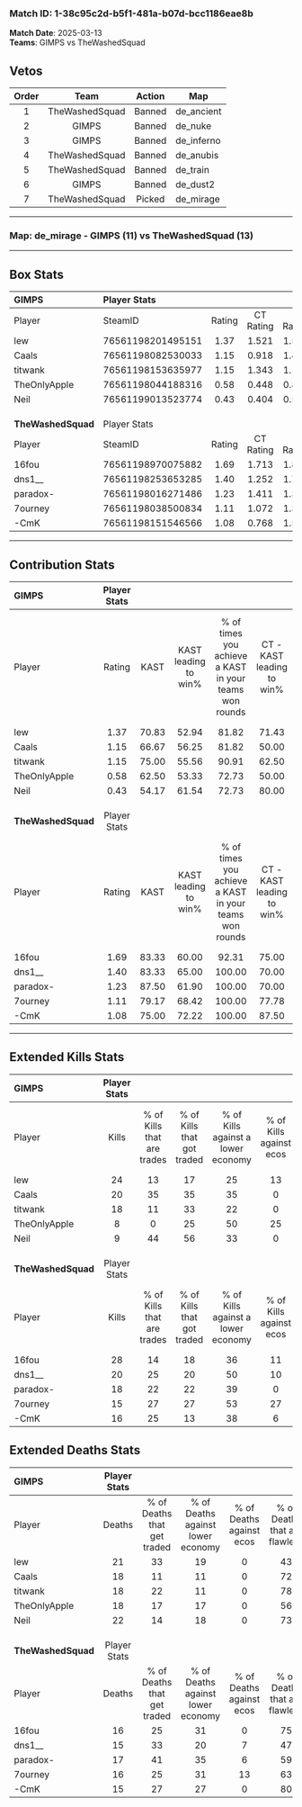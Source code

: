 ### Match ID: 1-38c95c2d-b5f1-481a-b07d-bcc1186eae8b  
**Match Date**: 2025-03-13  
**Teams**: GIMPS vs TheWashedSquad  

## Vetos  

| Order | Team | Action | Map |
| :---: | :--: | :----: | --- |
| 1 | TheWashedSquad | Banned | de_ancient |
| 2 | GIMPS | Banned | de_nuke |
| 3 | GIMPS | Banned | de_inferno |
| 4 | TheWashedSquad | Banned | de_anubis |
| 5 | TheWashedSquad | Banned | de_train |
| 6 | GIMPS | Banned | de_dust2 |
| 7 | TheWashedSquad | Picked | de_mirage |

---  

### **Map**: de_mirage - GIMPS (11) vs TheWashedSquad (13)  
---  

## Box Stats  

| **GIMPS**          | Player Stats      |        |           |          |       |       |       |         |        |      |     |
| :- | :- | :-: | :-: | :-: | :-: | :-: | :-: | :-: | :-: | :-: | :-: |
| Player             | SteamID           | Rating | CT Rating | T Rating | KAST  |  ADR  | Kills | Assists | Deaths | K/D  | HS% |
| lew                | 76561198201495151 |  1.37  |   1.521   |  1.526   | 70.83 | 112.8 |  24   |    7    |   21   | 1.14 | 54  |
| Caals              | 76561198082530033 |  1.15  |   0.918   |  1.486   | 66.67 | 84.2  |  20   |    4    |   18   | 1.11 | 60  |
| titwank            | 76561198153635977 |  1.15  |   1.343   |  1.143   | 75.00 | 84.8  |  18   |    6    |   18   | 1.00 | 61  |
| TheOnlyApple       | 76561198044188316 |  0.58  |   0.448   |  0.837   | 62.50 | 43.9  |   8   |    7    |   18   | 0.44 | 50  |
| Neil               | 76561199013523774 |  0.43  |   0.404   |  0.583   | 54.17 | 38.0  |   9   |    3    |   22   | 0.41 | 44  |
|                    |                   |        |           |          |       |       |       |         |        |      |     |
|                    |                   |        |           |          |       |       |       |         |        |      |     |
|                    |                   |        |           |          |       |       |       |         |        |      |     |
| **TheWashedSquad** | Player Stats      |        |           |          |       |       |       |         |        |      |     |
| Player             | SteamID           | Rating | CT Rating | T Rating | KAST  |  ADR  | Kills | Assists | Deaths | K/D  | HS% |
| 16fou              | 76561198970075882 |  1.69  |   1.713   |  1.865   | 83.33 | 112.0 |  28   |    3    |   16   | 1.75 | 32  |
| dns1__             | 76561198253653285 |  1.40  |   1.252   |  1.776   | 83.33 | 96.5  |  20   |    9    |   15   | 1.33 | 65  |
| paradox-           | 76561198016271486 |  1.23  |   1.411   |  1.366   | 87.50 | 74.2  |  18   |    6    |   17   | 1.06 | 33  |
| 7ourney            | 76561198038500834 |  1.11  |   1.072   |  1.329   | 79.17 | 73.4  |  15   |   12    |   16   | 0.94 | 60  |
| -CmK               | 76561198151546566 |  1.08  |   0.768   |  1.567   | 75.00 | 64.3  |  16   |    5    |   15   | 1.07 | 37  |
---  

## Contribution Stats  

| **GIMPS**          | Player Stats |       |                      |                                                        |                           |                                                             |                          |                                                            |
| :- | :-: | :-: | :-: | :-: | :-: | :-: | :-: | :-: |
| Player             |    Rating    | KAST  | KAST leading to win% | % of times you achieve a KAST in your teams won rounds | CT - KAST leading to win% | CT - % of times you achieve a KAST in your teams won rounds | T - KAST leading to win% | T - % of times you achieve a KAST in your teams won rounds |
| lew                |     1.37     | 70.83 |        52.94         |                         81.82                          |           71.43           |                            83.33                            |          40.00           |                           80.00                            |
| Caals              |     1.15     | 66.67 |        56.25         |                         81.82                          |           50.00           |                            66.67                            |          62.50           |                           100.00                           |
| titwank            |     1.15     | 75.00 |        55.56         |                         90.91                          |           62.50           |                            83.33                            |          50.00           |                           100.00                           |
| TheOnlyApple       |     0.58     | 62.50 |        53.33         |                         72.73                          |           50.00           |                            50.00                            |          55.56           |                           100.00                           |
| Neil               |     0.43     | 54.17 |        61.54         |                         72.73                          |           80.00           |                            66.67                            |          50.00           |                           80.00                            |
|                    |              |       |                      |                                                        |                           |                                                             |                          |                                                            |
|                    |              |       |                      |                                                        |                           |                                                             |                          |                                                            |
|                    |              |       |                      |                                                        |                           |                                                             |                          |                                                            |
| **TheWashedSquad** | Player Stats |       |                      |                                                        |                           |                                                             |                          |                                                            |
| Player             |    Rating    | KAST  | KAST leading to win% | % of times you achieve a KAST in your teams won rounds | CT - KAST leading to win% | CT - % of times you achieve a KAST in your teams won rounds | T - KAST leading to win% | T - % of times you achieve a KAST in your teams won rounds |
| 16fou              |     1.69     | 83.33 |        60.00         |                         92.31                          |           75.00           |                            85.71                            |          50.00           |                           100.00                           |
| dns1__             |     1.40     | 83.33 |        65.00         |                         100.00                         |           70.00           |                           100.00                            |          60.00           |                           100.00                           |
| paradox-           |     1.23     | 87.50 |        61.90         |                         100.00                         |           70.00           |                           100.00                            |          54.55           |                           100.00                           |
| 7ourney            |     1.11     | 79.17 |        68.42         |                         100.00                         |           77.78           |                           100.00                            |          60.00           |                           100.00                           |
| -CmK               |     1.08     | 75.00 |        72.22         |                         100.00                         |           87.50           |                           100.00                            |          60.00           |                           100.00                           |
---  

## Extended Kills Stats  

| **GIMPS**          | Player Stats |                            |                            |                                    |                         |                              |                                 |                                       |                    |           |
| :- | :-: | :-: | :-: | :-: | :-: | :-: | :-: | :-: | :-: | :-: |
| Player             |    Kills     | % of Kills that are trades | % of Kills that got traded | % of Kills against a lower economy | % of Kills against ecos | % of Kills that are flawless | % of Kills that are close duels | % of Kills that are assisted by flash | Pistol Round Kills | AWP Kills |
| lew                |      24      |             13             |             17             |                 25                 |           13            |              67              |                8                |                   0                   |         3          |     0     |
| Caals              |      20      |             35             |             35             |                 35                 |            0            |              60              |               15                |                   0                   |         1          |     0     |
| titwank            |      18      |             11             |             33             |                 22                 |            0            |              61              |                0                |                  11                   |         4          |     1     |
| TheOnlyApple       |      8       |             0              |             25             |                 50                 |           25            |              50              |               13                |                   0                   |         2          |     0     |
| Neil               |      9       |             44             |             56             |                 33                 |            0            |              89              |                0                |                  11                   |         0          |     0     |
|                    |              |                            |                            |                                    |                         |                              |                                 |                                       |                    |           |
|                    |              |                            |                            |                                    |                         |                              |                                 |                                       |                    |           |
|                    |              |                            |                            |                                    |                         |                              |                                 |                                       |                    |           |
| **TheWashedSquad** | Player Stats |                            |                            |                                    |                         |                              |                                 |                                       |                    |           |
| Player             |    Kills     | % of Kills that are trades | % of Kills that got traded | % of Kills against a lower economy | % of Kills against ecos | % of Kills that are flawless | % of Kills that are close duels | % of Kills that are assisted by flash | Pistol Round Kills | AWP Kills |
| 16fou              |      28      |             14             |             18             |                 36                 |           11            |              82              |                4                |                   4                   |         2          |    20     |
| dns1__             |      20      |             25             |             20             |                 50                 |           10            |              55              |                0                |                   0                   |         1          |     0     |
| paradox-           |      18      |             22             |             22             |                 39                 |            0            |              56              |               11                |                   6                   |         0          |     0     |
| 7ourney            |      15      |             27             |             27             |                 53                 |           27            |              60              |               13                |                   0                   |         0          |     0     |
| -CmK               |      16      |             25             |             13             |                 38                 |            6            |              56              |                0                |                   6                   |         1          |     0     |
## Extended Deaths Stats  

| **GIMPS**          | Player Stats |                             |                                   |                          |                               |                            |                           |               |
| :- | :-: | :-: | :-: | :-: | :-: | :-: | :-: | :-: |
| Player             |    Deaths    | % of Deaths that get traded | % of Deaths against lower economy | % of Deaths against ecos | % of Deaths that are flawless | % of Deaths that are close | % of Deaths while blinded | Deaths to AWP |
| lew                |      21      |             33              |                19                 |            0             |              43               |             14             |             5             |       6       |
| Caals              |      18      |             11              |                11                 |            0             |              72               |             0              |             6             |       2       |
| titwank            |      18      |             22              |                11                 |            0             |              78               |             6              |             6             |       3       |
| TheOnlyApple       |      18      |             17              |                17                 |            0             |              56               |             6              |             0             |       3       |
| Neil               |      22      |             14              |                18                 |            0             |              73               |             0              |             0             |       6       |
|                    |              |                             |                                   |                          |                               |                            |                           |               |
|                    |              |                             |                                   |                          |                               |                            |                           |               |
|                    |              |                             |                                   |                          |                               |                            |                           |               |
| **TheWashedSquad** | Player Stats |                             |                                   |                          |                               |                            |                           |               |
| Player             |    Deaths    | % of Deaths that get traded | % of Deaths against lower economy | % of Deaths against ecos | % of Deaths that are flawless | % of Deaths that are close | % of Deaths while blinded | Deaths to AWP |
| 16fou              |      16      |             25              |                31                 |            0             |              75               |             0              |             0             |       0       |
| dns1__             |      15      |             33              |                20                 |            7             |              47               |             13             |             0             |       0       |
| paradox-           |      17      |             41              |                35                 |            6             |              59               |             6              |            12             |       0       |
| 7ourney            |      16      |             25              |                31                 |            13            |              63               |             6              |             6             |       0       |
| -CmK               |      15      |             27              |                27                 |            0             |              80               |             13             |             0             |       1       |
